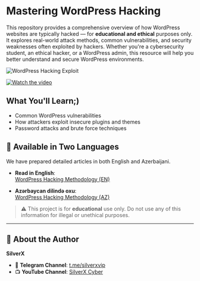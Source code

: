 # Mastering WordPress Hacking

This repository provides a comprehensive overview of how WordPress websites are typically hacked — for **educational and ethical** purposes only. It explores real-world attack methods, common vulnerabilities, and security weaknesses often exploited by hackers. Whether you're a cybersecurity student, an ethical hacker, or a WordPress admin, this resource will help you better understand and secure WordPress environments.

![WordPress Hacking Exploit](https://blogger.googleusercontent.com/img/b/R29vZ2xl/AVvXsEgNcWhqVM7MONYeHC2VGT-hXAe08OA7_d_toGLBGWBjoiYe4WjprFDmirpBP2RYIkZ8ypqw8ALM8d5WB3rosVVG7WnFcoF6zi92nfoaJPFWqIZuG10hZ-gD_9mcZd4CB1uBqKzCur8Ld94/s728-rw-e365/wordpress-hacking-exploit.jpg)

[![Watch the video](https://img.youtube.com/vi/gx21nZpvHs8/maxresdefault.jpg)](https://www.youtube.com/watch?v=gx21nZpvHs8)


## What You'll Learn;)

- Common WordPress vulnerabilities
- How attackers exploit insecure plugins and themes
- Password attacks and brute force techniques

## 📄 Available in Two Languages

We have prepared detailed articles in both English and Azerbaijani.

- **Read in English**:  
  [WordPress Hacking Methodology (EN)](https://github.com/silverxpymaster/Mastering-WordPress-Hacking/blob/main/wordpress-hacking-methodology-EN.md)

- **Azərbaycan dilində oxu**:  
  [WordPress Hacking Methodology (AZ)](https://github.com/silverxpymaster/Mastering-WordPress-Hacking/blob/main/wordpress-hacking-methodology-AZ.md)

> ⚠️ This project is for **educational** use only. Do not use any of this information for illegal or unethical purposes.

---

## 👤 About the Author

**SilverX**

- 🔗 **Telegram Channel**: [t.me/silverxvip](https://t.me/silverxvip)  
- 📺 **YouTube Channel**: [SilverX Cyber](https://www.youtube.com/@silverxcyber)

